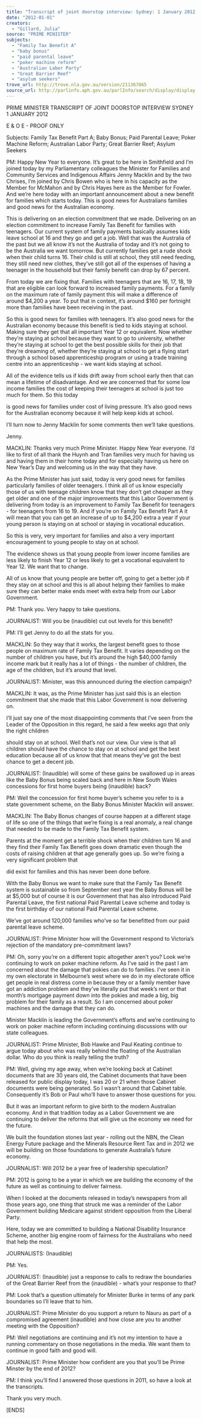 ```yaml
---
title: "Transcript of joint doorstop interview: Sydney: 1 January 2012: Family Tax Benefit A; baby bonus; paid parental leave; poker machine reform; Australian Labor Party; Great Barrier Reef; asylum seekers"
date: "2012-01-01"
creators:
  - "Gillard, Julia"
source: "PRIME MINISTER"
subjects:
  - "Family Tax Benefit A"
  - "baby bonus"
  - "paid parental leave"
  - "poker machine reform"
  - "Australian Labor Party"
  - "Great Barrier Reef"
  - "asylum seekers"
trove_url: http://trove.nla.gov.au/version/211367865
source_url: http://parlinfo.aph.gov.au/parlInfo/search/display/display.w3p;query=Id%3A%22media/pressrel/1327411%22
---
```


 PRIME MINISTER  TRANSCRIPT OF JOINT DOORSTOP INTERVIEW  SYDNEY  1 JANUARY 2012 

 

 E & O E - PROOF ONLY   

 Subjects:      Family Tax Benefit Part A; Baby Bonus; Paid Parental Leave;  Poker Machine Reform; Australian Labor Party; Great Barrier Reef; Asylum  Seekers   

 PM: Happy New Year to everyone. It’s great to be here in Smithfield and I’m joined  today by my Parliamentary colleagues the Minister for Families and Community  Services and Indigenous Affairs Jenny Macklin and by the two Chrises, I’m joined by  Chris Bowen who is here in his capacity as the Member for McMahon and by Chris  Hayes here as the Member for Fowler. And we’re here today with an important  announcement about a new benefit for families which starts today. This is good news  for Australians families and good news for the Australian economy. 

 This is delivering on an election commitment that we made. Delivering on an election  commitment to increase Family Tax Benefit for families with teenagers. Our current  system of family payments basically assumes kids leave school at 16 and they go  and get a job. Well that was the Australia of the past but we all know it’s not the  Australia of today and it’s not going to be the Australia we want tomorrow. But  currently families get a rude shock when their child turns 16. Their child is still at  school, they still need feeding, they still need new clothes, they’ve still got all of the  expenses of having a teenager in the household but their family benefit can drop by  67 percent. 

 From today we are fixing that. Families with teenagers that are 16, 17, 18, 19 that  are eligible can look forward to increased family payments. For a family on the  maximum rate of family payment this will make a difference of around $4,200 a year.  To put that in context, it’s around $160 per fortnight more than families have been  receiving in the past. 

 So this is good news for families with teenagers. It’s also good news for the  Australian economy because this benefit is tied to kids staying at school. Making  sure they get that all important Year 12 or equivalent. Now whether they’re staying at  school because they want to go to university, whether they’re staying at school to get  the best possible skills for their job that they’re dreaming of, whether they’re staying  at school to get a flying start through a school based apprenticeship program or  using a trade training centre into an apprenticeship - we want kids staying at school. 

 All of the evidence tells us if kids drift away from school early then that can mean a  lifetime of disadvantage. And we are concerned that for some low income families  the cost of keeping their teenagers at school is just too much for them. So this today 

 is good news for families under cost of living pressure. It’s also good news for the  Australian economy because it will help keep kids at school. 

 I’ll turn now to Jenny Macklin for some comments then we’ll take questions. 

 Jenny. 

 MACKLIN: Thanks very much Prime Minister. Happy New Year everyone. I’d like to  first of all thank the Huynh and Tran families very much for having us and having  them in their home today and for especially having us here on New Year’s Day and  welcoming us in the way that they have. 

 As the Prime Minister has just said, today is very good news for families particularly  families of older teenagers. I think all of us know especially those of us with teenage  children know that they don’t get cheaper as they get older and one of the major  improvements that this Labor Government is delivering from today is an  improvement to Family Tax Benefit for teenagers - for teenagers from 16 to 19. And  if you’re on Family Tax Benefit Part A it will mean that you can get an increase of up  to $4,200 extra a year if your young person is staying on at school or staying in  vocational education. 

 So this is very, very important for families and also a very important encouragement  to young people to stay on at school. 

 The evidence shows us that young people from lower income families are less likely  to finish Year 12 or less likely to get a vocational equivalent to Year 12. We want that  to change. 

 All of us know that young people are better off, going to get a better job if they stay  on at school and this is all about helping their families to make sure they can better  make ends meet with extra help from our Labor Government. 

 PM: Thank you. Very happy to take questions. 

 JOURNALIST: Will you be (inaudible) cut out levels for this benefit? 

 PM: I’ll get Jenny to do all the stats for you. 

 MACKLIN: So they way that it works, the largest benefit goes to those people on  maximum rate of Family Tax Benefit. It varies depending on the number of children  you have, but it’s around the high $40,000 family income mark but it really has a lot  of things - the number of children, the age of the children, but it’s around that level. 

 JOURNALIST: Minister, was this announced during the election campaign? 

 MACKLIN: It was, as the Prime Minister has just said this is an election commitment  that she made that this Labor Government is now delivering on.  

 I’ll just say one of the most disappointing comments that I’ve seen from the Leader of  the Opposition in this regard, he said a few weeks ago that only the right children 

 should stay on at school. Well that’s not our view. Our view is that all children should  have the chance to stay on at school and get the best education because all of us  know that that means they’ve got the best chance to get a decent job. 

 JOURNALIST: (Inaudible) will some of these gains be swallowed up in areas like the  Baby Bonus being scaled back and here in New South Wales concessions for first  home buyers being (inaudible) back? 

 PM: Well the concession for first home buyer’s scheme you refer to is a state  government scheme, on the Baby Bonus Minister Macklin will answer. 

 MACKLIN: The Baby Bonus changes of course happen at a different stage of life so  one of the things that we’re fixing is a real anomaly, a real change that needed to be  made to the Family Tax Benefit system.  

 Parents at the moment get a terrible shock when their children turn 16 and they find  their Family Tax Benefit goes down dramatic even though the costs of raising  children at that age generally goes up. So we’re fixing a very significant problem that 

 did exist for families and this has never been done before. 

 With the Baby Bonus we want to make sure that the Family Tax Benefit system is  sustainable so from September next year the Baby Bonus will be at $5,000 but of  course it is our Government that has also introduced Paid Parental Leave, the first  national Paid Parental Leave scheme and today is the first birthday of our national  Paid Parental Leave scheme. 

 We’ve got around 120,000 families who’ve so far benefitted from our paid parental  leave scheme. 

 JOURNALIST: Prime Minister how will the Government respond to Victoria’s  rejection of the mandatory pre-commitment laws? 

 PM: Oh, sorry you’re on a different topic altogether aren’t you? Look we’re continuing  to work on poker machine reform. As I’ve said in the past I am concerned about the  damage that pokies can do to families. I’ve seen it in my own electorate in  Melbourne’s west where we do in my electorate office get people in real distress  come in because they or a family member have got an addiction problem and  they’ve literally put that week’s rent or that month’s mortgage payment down into the  pokies and made a big, big problem for their family as a result. So I am concerned  about poker machines and the damage that they can do. 

 Minister Macklin is leading the Government’s efforts and we’re continuing to work on  poker machine reform including continuing discussions with our state colleagues. 

 JOURNALIST: Prime Minister, Bob Hawke and Paul Keating continue to argue today  about who was really behind the floating of the Australian dollar. Who do you think is  really telling the truth? 

 PM: Well, giving my age away, when we’re looking back at Cabinet documents that  are 30 years old, the Cabinet documents that have been released for public display  today, I was 20 or 21 when those Cabinet documents were being generated. So I  wasn’t around that Cabinet table. Consequently it’s Bob or Paul who’ll have to  answer those questions for you.  

 But it was an important reform to give birth to the modern Australian economy. And  in that tradition today as a Labor Government we are continuing to deliver the  reforms that will give us the economy we need for the future.  

 We built the foundation stones last year - rolling out the NBN, the Clean Energy  Future package and the Minerals Resource Rent Tax and in 2012 we will be building  on those foundations to generate Australia’s future economy. 

 JOURNALIST: Will 2012 be a year free of leadership speculation? 

 PM: 2012 is going to be a year in which we are building the economy of the future as  well as continuing to deliver fairness. 

 When I looked at the documents released in today’s newspapers from all those  years ago, one thing that struck me was a reminder of the Labor Government  building Medicare against strident opposition from the Liberal Party.  

 Here, today we are committed to building a National Disability Insurance Scheme,  another big engine room of fairness for the Australians who need that help the most. 

 JOURNALISTS: (Inaudible) 

 PM: Yes. 

 JOURNALIST: (Inaudible) just a response to calls to redraw the boundaries of the  Great Barrier Reef from the (inaudible) - what’s your response to that? 

 PM: Look that’s a question ultimately for Minister Burke in terms of any park  boundaries so I’ll leave that to him. 

 JOURNALIST: Prime Minister do you support a return to Nauru as part of a  compromised agreement (inaudible) and how close are you to another meeting with  the Opposition? 

 PM: Well negotiations are continuing and it’s not my intention to have a running  commentary on those negotiations in the media. We want them to continue in good  faith and good will. 

 JOURNALIST: Prime Minister how confident are you that you’ll be Prime Minster by  the end of 2012? 

 PM: I think you’ll find I answered those questions in 2011, so have a look at the  transcripts. 

 Thank you very much. 

 [ENDS]  

    

